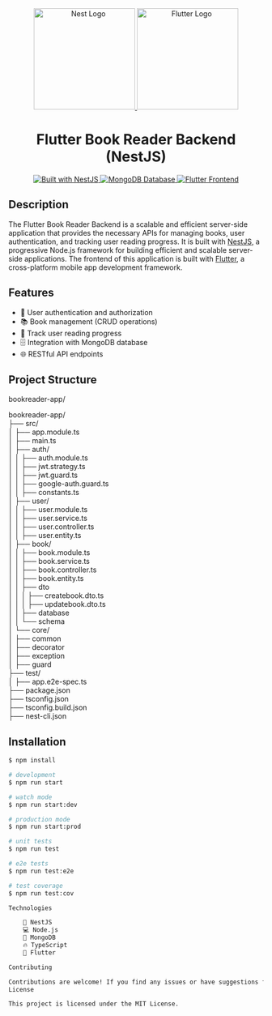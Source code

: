 <div align="center">
  <a href="https://nestjs.com/" target="blank">
    <img src="https://nestjs.com/img/logo-small.svg" width="200" alt="Nest Logo" />
  </a>
  <a href="https://flutter.dev/" target="blank">
    <img src="https://www.google.com/url?sa=i&url=https%3A%2F%2Fmedium.com%2Fflutter&psig=AOvVaw3p1N8RY11Ss_MhGlJVNsyk&ust=1713850903047000&source=images&cd=vfe&opi=89978449&ved=0CBIQjRxqFwoTCMjWouSN1YUDFQAAAAAdAAAAABAE" width="200" alt="Flutter Logo" />
  </a>
</div>

<h1 align="center">Flutter Book Reader Backend (NestJS)</h1>

<div align="center">
  <a href="https://nestjs.com" target="_blank">
    <img src="https://img.shields.io/badge/built%20with-NestJs-red" alt="Built with NestJS">
  </a>
  <a href="https://www.mongodb.com/" target="_blank">
    <img src="https://img.shields.io/badge/database-MongoDB-green" alt="MongoDB Database">
  </a>
  <a href="https://flutter.dev/" target="_blank">
    <img src="https://img.shields.io/badge/frontend-Flutter-blue" alt="Flutter Frontend">
  </a>
</div>

## Description

The Flutter Book Reader Backend is a scalable and efficient server-side application that provides the necessary APIs for managing books, user authentication, and tracking user reading progress. It is built with [NestJS](https://nestjs.com/), a progressive Node.js framework for building efficient and scalable server-side applications. The frontend of this application is built with [Flutter](https://flutter.dev/), a cross-platform mobile app development framework.

## Features

- 👥 User authentication and authorization
- 📚 Book management (CRUD operations)
- 📖 Track user reading progress
- 🗄️ Integration with MongoDB database
- 🌐 RESTful API endpoints

## Project Structure

bookreader-app/


<div class="tree">
  <div><span class="module">bookreader-app/</span></div>
  <div><span class="file">├── src/</span></div>
  <div><span class="file">│   ├── app.module.ts</span></div>
  <div><span class="file">│   ├── main.ts</span></div>
  <div><span class="file">│   ├── auth/</span></div>
  <div><span class="file">│   │   ├── auth.module.ts</span></div>
  <div><span class="file">│   │   ├── jwt.strategy.ts</span></div>
  <div><span class="file">│   │   ├── jwt.guard.ts</span></div>
  <div><span class="file">│   │   ├── google-auth.guard.ts</span></div>
  <div><span class="file">│   │   ├── constants.ts</span></div>
  <div><span class="file">│   ├── user/</span></div>
  <div><span class="file">│   │   ├── user.module.ts</span></div>
  <div><span class="file">│   │   ├── user.service.ts</span></div>
  <div><span class="file">│   │   ├── user.controller.ts</span></div>
  <div><span class="file">│   │   ├── user.entity.ts</span></div>
  <div><span class="file">│   ├── book/</span></div>
  <div><span class="file">│   │   ├── book.module.ts</span></div>
  <div><span class="file">│   │   ├── book.service.ts</span></div>
  <div><span class="file">│   │   ├── book.controller.ts</span></div>
  <div><span class="file">│   │   ├── book.entity.ts</span></div>
  <div><span class="file">│   │   ├── dto</span></div>
  <div><span class="file">│   │   │    ├── createbook.dto.ts</span></div>
  <div><span class="file">│   │   │    ├── updatebook.dto.ts</span></div>
  <div><span class="file">│   │   ├── database</span></div>
  <div><span class="file">│   │   └── schema</span></div>
  <div><span class="file">│   └── core/</span></div>
  <div><span class="file">│        ├── common</span></div>
  <div><span class="file">│                 ├── decorator</span></div>
  <div><span class="file">│                 ├── exception</span></div>
  <div><span class="file">│                 ├── guard</span></div>
  <div><span class="file">├── test/</span></div>
  <div><span class="file">│   ├── app.e2e-spec.ts</span></div>
  <div><span class="file">├── package.json</span></div>
  <div><span class="file">├── tsconfig.json</span></div>
  <div><span class="file">├── tsconfig.build.json</span></div>
  <div><span class="file">├── nest-cli.json</span></div>
</div>

## Installation

```bash
$ npm install

# development
$ npm run start

# watch mode
$ npm run start:dev

# production mode
$ npm run start:prod

# unit tests
$ npm run test

# e2e tests
$ npm run test:e2e

# test coverage
$ npm run test:cov

Technologies

    🚀 NestJS
    💻 Node.js
    🍃 MongoDB
    🔥 TypeScript
    📱 Flutter

Contributing

Contributions are welcome! If you find any issues or have suggestions for improvements, please open an issue or submit a pull request.
License

This project is licensed under the MIT License.
